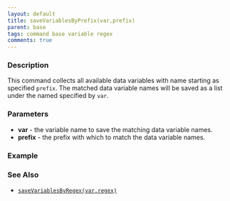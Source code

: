 ```yaml
---
layout: default
title: saveVariablesByPrefix(var,prefix)
parent: base
tags: command base variable regex
comments: true
---
```



### Description
This command collects all available data variables with name starting as specified `prefix`. The matched data variable
names will be saved as a list under the named specified by `var`.


### Parameters
- **var** - the variable name to save the matching data variable names.
- **prefix** - the prefix with which to match the data variable names.


### Example


### See Also
- [`saveVariablesByRegex(var,regex)`](saveVariablesByRegex(var,regex))
